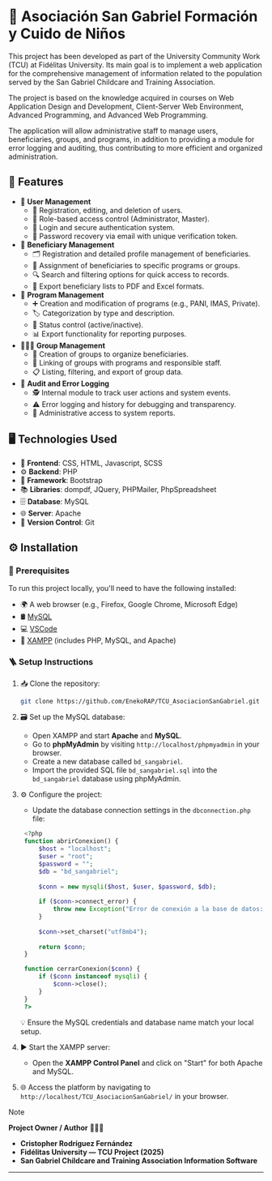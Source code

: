 # 🏫 Asociación San Gabriel Formación y Cuido de Niños

This project has been developed as part of the University Community Work (TCU) at Fidélitas University. Its main goal is to implement a web application for the comprehensive management of information related to the population served by the San Gabriel Childcare and Training Association.

The project is based on the knowledge acquired in courses on Web Application Design and Development, Client-Server Web Environment, Advanced Programming, and Advanced Web Programming.

The application will allow administrative staff to manage users, beneficiaries, groups, and programs, in addition to providing a module for error logging and auditing, thus contributing to more efficient and organized administration.

## 🧩 Features

- 👥 **User Management**
    - 📝 Registration, editing, and deletion of users.
    - 🔐 Role-based access control (Administrator, Master).
    - 🔑 Login and secure authentication system.
    - 📧 Password recovery via email with unique verification token.
- 🧒 **Beneficiary Management**
    - 🗂️ Registration and detailed profile management of beneficiaries.
    - 🧾 Assignment of beneficiaries to specific programs or groups.
    - 🔍 Search and filtering options for quick access to records.
    - 📄 Export beneficiary lists to PDF and Excel formats.
- 🏢 **Program Management**
    - ➕ Creation and modification of programs (e.g., PANI, IMAS, Private).
    - 🏷️ Categorization by type and description.
    - 🔄 Status control (active/inactive).
    - 📊 Export functionality for reporting purposes.
- 👨‍👩‍👧 **Group Management**
    - 👥 Creation of groups to organize beneficiaries.
    - 🔗 Linking of groups with programs and responsible staff.
    - 📋 Listing, filtering, and export of group data.
- 🧾 **Audit and Error Logging**
    - 🕵️ Internal module to track user actions and system events.
    - ⚠️ Error logging and history for debugging and transparency.
    - 📁 Administrative access to system reports.

## 🖥️ Technologies Used

- 💅 **Frontend**: CSS, HTML, Javascript, SCSS
- ⚙️ **Backend**: PHP
- 🧱 **Framework**: Bootstrap
- 📚 **Libraries**: dompdf, JQuery, PHPMailer, PhpSpreadsheet
- 🗄️ **Database**: MySQL
- 🌐 **Server**: Apache
- 🧩 **Version Control**: Git

## ⚙️ Installation

### 🧰 Prerequisites

To run this project locally, you'll need to have the following installed:

- 🌍 A web browser (e.g., Firefox, Google Chrome, Microsoft Edge)
- 🛢️ [MySQL](https://www.mysql.com/products/workbench/)
- 💻 [VSCode](https://code.visualstudio.com/)
- 🚀 [XAMPP](https://www.apachefriends.org/es/index.html) (includes PHP, MySQL, and Apache)

### 🪜 Setup Instructions

1. 📥 Clone the repository:

    ```bash
    git clone https://github.com/EnekoRAP/TCU_AsociacionSanGabriel.git
    ```

2. 🗃️ Set up the MySQL database:

   - Open XAMPP and start **Apache** and **MySQL**.
   - Go to **phpMyAdmin** by visiting `http://localhost/phpmyadmin` in your browser.
   - Create a new database called `bd_sangabriel`.
   - Import the provided SQL file `bd_sangabriel.sql` into the `bd_sangabriel` database using phpMyAdmin.

3. ⚙️ Configure the project:

   - Update the database connection settings in the `dbconnection.php` file:

   ```php
    <?php
    function abrirConexion() {
        $host = "localhost";
        $user = "root";
        $password = "";
        $db = "bd_sangabriel";
        
        $conn = new mysqli($host, $user, $password, $db);
    
        if ($conn->connect_error) {
            throw new Exception("Error de conexión a la base de datos: " . $conn->connect_error);
        }
    
        $conn->set_charset("utf8mb4");
    
        return $conn;
    }

    function cerrarConexion($conn) {
        if ($conn instanceof mysqli) {
            $conn->close();
        }
    }
    ?>
   ```
   
   💡 Ensure the MySQL credentials and database name match your local setup.

4. ▶️ Start the XAMPP server:

   - Open the **XAMPP Control Panel** and click on "Start" for both Apache and MySQL.

5. 🌐 Access the platform by navigating to `http://localhost/TCU_AsociacionSanGabriel/` in your browser.

> [!NOTE]
> **Project Owner / Author** 🧑🏻‍💻  
> - **Cristopher Rodríguez Fernández**  
> - **Fidélitas University — TCU Project (2025)**  
> - **San Gabriel Childcare and Training Association Information Software**
***
